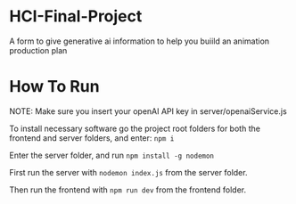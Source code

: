 # HCI-Final-Project
 A form to give generative ai information to help you buiild an animation production plan

# How To Run

NOTE: Make sure you insert your openAI API key in server/openaiService.js

To install necessary software go the project root folders for both the frontend and server folders, and enter: `npm i`

Enter the server folder, and run `npm install -g nodemon`

First run the server with `nodemon index.js` from the server folder.

Then run the frontend with `npm run dev` from the frontend folder.
